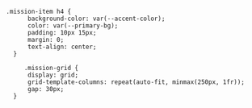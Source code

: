       .mission-item h4 {
            background-color: var(--accent-color);
            color: var(--primary-bg);
            padding: 10px 15px;
            margin: 0;
            text-align: center;
        }

           .mission-grid {
            display: grid;
            grid-template-columns: repeat(auto-fit, minmax(250px, 1fr));
            gap: 30px;
        }
        






